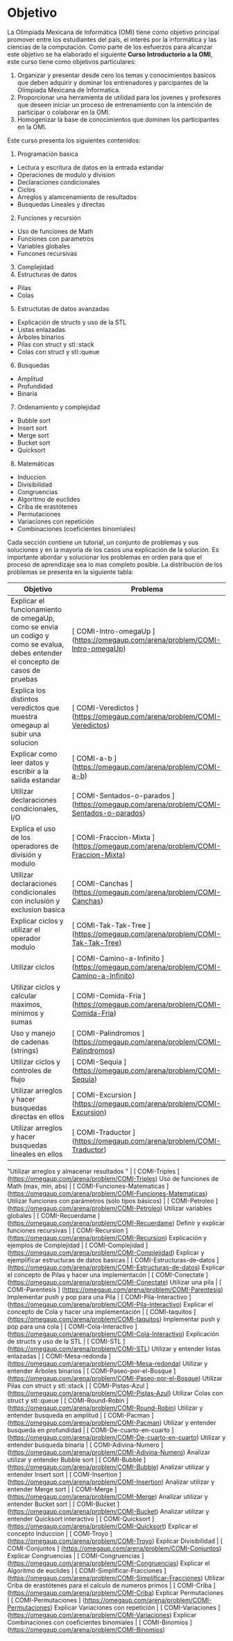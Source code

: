 Objetivo
==========================================
La Olimpiada Mexicana de Informática (OMI) tiene como objetivo principal promover entre los estudiantes
del país, el interés por la informática y las ciencias de la computación. Como parte de los 
esfuerzos para alcanzar este objetivo se ha elaborado el siguiente **Curso Introductorio a la OMI**,
este curso tiene como objetivos particulares:

1. Organizar y presentar desde cero los temas y conocimientos basicos que deben adquirir y dominar los entrenadores 
y parcipantes de la Olimpiada Mexicana de Informatica.
2. Proporcionar una herramienta de utilidad para los jovenes y profesores que deseen iniciar un proceso de entrenamiento
con la intención de participar o colaborar en la OMI.
3. Homogenizar la base de conocimientos que dominen los participantes en la OMI.

Este curso presenta los siguientes contenidos:

1. Programación basica
 * Lectura y escritura de datos en la entrada estandar
 * Operaciones de modulo y division
 * Declaraciones condicionales
 * Ciclos
 * Arreglos y alamcenamiento de resultados
 * Busquedas Lineales y directas
2. Funciones y recursión
 * Uso de funciones de Math
 * Funciones con parametros
 * Variables globales 
 * Funcones recursivas
3. Complejidad
4. Estructuras de datos
 * Pilas
 * Colas
5. Estructutas de datos avanzadas
 * Explicación de structs y uso de la STL
 * Listas enlazadas
 * Árboles binarios
 * Pilas con struct y stl::stack
 * Colas con struct y stl::queue
6. Busquedas
 * Amplitud 
 * Profundidad 
 * Binaria 
7. Ordenamiento y complejidad 
 * Bubble sort 
 * Insert sort 
 * Merge sort 
 * Bucket sort 
 * Quicksort 
8. Matemáticas
 * Induccion
 * Divisibilidad
 * Congruencias
 * Algoritmo de euclides
 * Criba de erastótenes
 * Permutaciones
 * Variaciones con repetición
 * Combinaciones (coeficientes binomiales)

Cada sección contiene un tutorial, un conjunto de problemas y sus soluciones y en la mayoria de los casos una explicación de la
solución. Es importante abordar y solucionar los problemas en orden para que el proceso de aprendizaje sea lo mas completo  posible.
La distribución de los problemas se presenta en la siguiente tabla:

Objetivo|Problema
--------|--------
Explicar el funcionamiento de omegaUp, como se envia un codigo y como se evalua, debes entender el concepto de casos de pruebas	|	[	COMI-Intro-omegaUp	]	(https://omegaup.com/arena/problem/COMI-Intro-omegaUp)
Explica los distintos veredictos que muestra omegaup al subir una solucion	|	[	COMI-Veredictos	]	(https://omegaup.com/arena/problem/COMI-Veredictos)
Explicar como leer datos y escribir a  la salida estandar	|	[	COMI-a-b	]	(https://omegaup.com/arena/problem/COMI-a-b)
Utilizar declaraciones condicionales, I/O	|	[	COMI-Sentados-o-parados	]	(https://omegaup.com/arena/problem/COMI-Sentados-o-parados)
Explica el uso de los operadores de división y modulo	|	[	COMI-Fraccion-Mixta	]	(https://omegaup.com/arena/problem/COMI-Fraccion-Mixta)
Utilizar declaraciones condicionales con inclusión y exclusion basica	|	[	COMI-Canchas	]	(https://omegaup.com/arena/problem/COMI-Canchas)
Explicar ciclos y utilizar el operador modulo	|	[	COMI-Tak-Tak-Tree	]	(https://omegaup.com/arena/problem/COMI-Tak-Tak-Tree)
Utilizar ciclos	|	[	COMI-Camino-a-Infinito	]	(https://omegaup.com/arena/problem/COMI-Camino-a-Infinito)
Utilizar ciclos y calcular maximos, minimos y sumas	|	[	COMI-Comida-Fria	]	(https://omegaup.com/arena/problem/COMI-Comida-Fria)
Uso y manejo de cadenas (strings)	|	[	COMI-Palindromos	]	(https://omegaup.com/arena/problem/COMI-Palindromos)
Utilizar ciclos y controles de flujo 	|	[	COMI-Sequia	]	(https://omegaup.com/arena/problem/COMI-Sequia)
Utilizar arreglos y hacer busquedas directas en ellos	|	[	COMI-Excursion	]	(https://omegaup.com/arena/problem/COMI-Excursion)
Utilizar arreglos y hacer busquedas lineales en ellos	|	[	COMI-Traductor	]	(https://omegaup.com/arena/problem/COMI-Traductor)
"Utilizar arreglos y almacenar resultados
"	|	[	COMI-Triples	]	(https://omegaup.com/arena/problem/COMI-Triples)
Uso de funciones de Math (max, min, abs)	|	[	COMI-Funciones-Matematicas	]	(https://omegaup.com/arena/problem/COMI-Funciones-Matematicas)
Utilizar funciones con parámetros (sólo tipos básicos)	|	[	COMI-Petroleo	]	(https://omegaup.com/arena/problem/COMI-Petroleo)
Utilizar variables globales	|	[	COMI-Recuerdame	]	(https://omegaup.com/arena/problem/COMI-Recuerdame)
Definir y explicar funciones recursivas 	|	[	COMI-Recursion	]	(https://omegaup.com/arena/problem/COMI-Recursion)
Explicación y ejemplos de Complejidad	|	[	COMI-Complejidad	]	(https://omegaup.com/arena/problem/COMI-Complejidad)
Explicar y ejemplificar estructuras de datos basicas	|	[	COMI-Estructuras-de-datos	]	(https://omegaup.com/arena/problem/COMI-Estructuras-de-datos)
Explicar el concepto de Pilas y hacer una implementacón 	|	[	COMI-Conectate	]	(https://omegaup.com/arena/problem/COMI-Conectate)
Utilizar una pila	|	[	COMI-Parentesis	]	(https://omegaup.com/arena/problem/COMI-Parentesis)
Implementar push y pop para una Pila	|	[	COMI-Pila-Interactivo	]	(https://omegaup.com/arena/problem/COMI-Pila-Interactivo)
Explicar el concepto de Cola y hacer una implementación 	|	[	COMI-taquitos	]	(https://omegaup.com/arena/problem/COMI-taquitos)
Implementar push y pop para una cola	|	[	COMI-Cola-Interactivo	]	(https://omegaup.com/arena/problem/COMI-Cola-Interactivo)
Explicación de structs y uso de la STL	|	[	COMI-STL	]	(https://omegaup.com/arena/problem/COMI-STL)
Utilizar y entender listas enlazadas	|	[	COMI-Mesa-redonda	]	(https://omegaup.com/arena/problem/COMI-Mesa-redonda)
Utilizar y entender Árboles binarios	|	[	COMI-Paseo-por-el-Bosque	]	(https://omegaup.com/arena/problem/COMI-Paseo-por-el-Bosque)
Utilizar Pilas con struct y stl::stack	|	[	COMI-Pistas-Azul	]	(https://omegaup.com/arena/problem/COMI-Pistas-Azul)
Utilizar Colas con struct y stl::queue	|	[	COMI-Round-Robin	]	(https://omegaup.com/arena/problem/COMI-Round-Robin)
Utilizar y entender busqueda en amplitud 	|	[	COMI-Pacman	]	(https://omegaup.com/arena/problem/COMI-Pacman)
Utilizar  y entender busqueda en profundidad	|	[	COMI-De-cuarto-en-cuarto	]	(https://omegaup.com/arena/problem/COMI-De-cuarto-en-cuarto)
Utilizar y entender busqueda binaria	|	[	COMI-Adivina-Numero	]	(https://omegaup.com/arena/problem/COMI-Adivina-Numero)
Analizar utilizar y entender Bubble sort 	|	[	COMI-Bubble	]	(https://omegaup.com/arena/problem/COMI-Bubble)
Analizar utilizar y entender Insert sort 	|	[	COMI-Insertion	]	(https://omegaup.com/arena/problem/COMI-Insertion)
Analizar utilizar y entender Merge sort 	|	[	COMI-Merge	]	(https://omegaup.com/arena/problem/COMI-Merge)
Analizar utilizar  y entender Bucket sort	|	[	COMI-Bucket	]	(https://omegaup.com/arena/problem/COMI-Bucket)
Analizar utilizar y entender  Quicksort interactivo	|	[	COMI-Quicksort	]	(https://omegaup.com/arena/problem/COMI-Quicksort)
Explicar el concepto Induccion	|	[	COMI-Troyo	]	(https://omegaup.com/arena/problem/COMI-Troyo)
Explicar Divisibilidad	|	[	COMI-Conjuntos	]	(https://omegaup.com/arena/problem/COMI-Conjuntos)
Explicar Congruencias	|	[	COMI-Congruencias	]	(https://omegaup.com/arena/problem/COMI-Congruencias)
Explicar el  Algoritmo de euclides	|	[	COMI-Simplificar-Fracciones	]	(https://omegaup.com/arena/problem/COMI-Simplificar-Fracciones)
Utilizar Criba de erastótenes para el calculo de numeros primos	|	[	COMI-Criba	]	(https://omegaup.com/arena/problem/COMI-Criba)
Explicar Permutaciones	|	[	COMI-Permutaciones	]	(https://omegaup.com/arena/problem/COMI-Permutaciones)
Explicar Variaciones con repetición	|	[	COMI-Variaciones	]	(https://omegaup.com/arena/problem/COMI-Variaciones)
Explicar Combinaciones con coeficientes binomiales	|	[	COMI-Binomios	]	(https://omegaup.com/arena/problem/COMI-Binomios)
